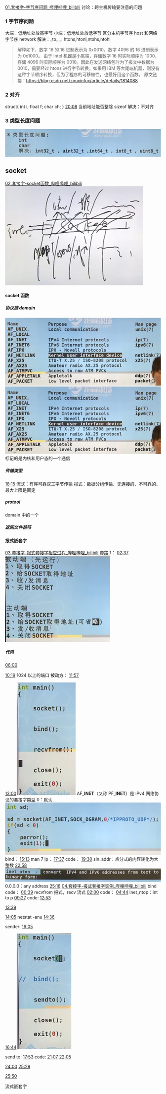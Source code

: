 [01.套接字-字节序问题_哔哩哔哩_bilibili](https://www.bilibili.com/video/BV1yJ411S7r6?p=127&vd_source=f8bf73f9a2b495eaf6f8446fa6016bc7)
讨论：跨主机传输要注意的问题
### 1 字节序问题
大端：低地址处放高字节
小端：低地址处放低字节
区分主机字节序 host 和网络字节序 network
解决：\_to\_  \_: htons,htonl,ntohs,ntohl
>解释如下，数字 16 的 16 进制表示为 0x0010，数字 4096 的 16 进制表示为 0x1000。 由于 Intel 机器是小尾端，存储数字 16 时实际顺序为 1000，存储 4096 时实际顺序为 0010。因此在发送网络包时为了报文中数据为 0010，需要经过 htons 进行字节转换。如果用 IBM 等大尾端机器，则没有这种字节顺序转换，但为了程序的可移植性，也最好用这个函数。
原文链接：https://blog.csdn.net/zouxinfox/article/details/1814088
### 2 对齐
struct{
	int i;
	float f;
	char ch;
}
[20:08](https://www.bilibili.com/video/BV1yJ411S7r6?p=127&vd_source=f8bf73f9a2b495eaf6f8446fa6016bc7#t=1208.327715)
当前地址能否整除 sizeof
解决：不对齐
### 3 类型长度问题
![](https://raw.githubusercontent.com/acdefg/cdn/main/obsidian/20221219120558.png)
## socket
[02.套接字-socket函数_哔哩哔哩_bilibili](https://www.bilibili.com/video/BV1yJ411S7r6?p=128&vd_source=f8bf73f9a2b495eaf6f8446fa6016bc7)
![300](https://raw.githubusercontent.com/acdefg/cdn/main/obsidian/20221219121243.png)
#### socket 函数
##### 协议族 domain
![](https://raw.githubusercontent.com/acdefg/cdn/main/obsidian/20221219121552.png)
![](https://raw.githubusercontent.com/acdefg/cdn/main/obsidian/20221219121552.png)
标记的是内核和用户态的一个通信

##### 传输类型
[18:15](https://www.bilibili.com/video/BV1yJ411S7r6?p=128&vd_source=f8bf73f9a2b495eaf6f8446fa6016bc7#t=1095.711557)
流式：有序可靠双工字节传输
报式：数据分组传输、无连接的、不可靠的、最大上限是固定

##### protool
domain 中的一个

##### 返回文件苗符

#### 报式嵌套字
[03.套接字-报式套接字相应过程_哔哩哔哩_bilibili](https://www.bilibili.com/video/BV1yJ411S7r6?p=129&vd_source=f8bf73f9a2b495eaf6f8446fa6016bc7)
套路 1：
[02:37](https://www.bilibili.com/video/BV1yJ411S7r6?p=129&vd_source=f8bf73f9a2b495eaf6f8446fa6016bc7#t=157.780979)
![200](https://raw.githubusercontent.com/acdefg/cdn/main/obsidian/20221219143503.png)
##### 代码
[06:00](https://www.bilibili.com/video/BV1yJ411S7r6?p=129&vd_source=f8bf73f9a2b495eaf6f8446fa6016bc7#t=360.092404)

[10:19](https://www.bilibili.com/video/BV1yJ411S7r6?p=129&vd_source=f8bf73f9a2b495eaf6f8446fa6016bc7#t=619.293297)
1024 以上的端口
被动方：
[11:57](https://www.bilibili.com/video/BV1yJ411S7r6?p=129&vd_source=f8bf73f9a2b495eaf6f8446fa6016bc7#t=717.070315)

[13:00](https://www.bilibili.com/video/BV1yJ411S7r6?p=129&vd_source=f8bf73f9a2b495eaf6f8446fa6016bc7#t=780.55317)
![100](https://raw.githubusercontent.com/acdefg/cdn/main/obsidian/20221219144212.png)
AF_**INET**（又称 PF_**INET**）是 IPv4 网络协议的套接字类型
0：默认
![200](https://raw.githubusercontent.com/acdefg/cdn/main/obsidian/20221219144437.png)
bind：
[15:13](https://www.bilibili.com/video/BV1yJ411S7r6?p=129&vd_source=f8bf73f9a2b495eaf6f8446fa6016bc7#t=913.213163)
man 7 ip：
[17:37](https://www.bilibili.com/video/BV1yJ411S7r6?p=129&vd_source=f8bf73f9a2b495eaf6f8446fa6016bc7#t=1057.120534)
code：
[19:30](https://www.bilibili.com/video/BV1yJ411S7r6?p=129&vd_source=f8bf73f9a2b495eaf6f8446fa6016bc7#t=1170.394879)
sin_addr：点分式的内容转化为大整数
[22:58](https://www.bilibili.com/video/BV1yJ411S7r6?p=129&vd_source=f8bf73f9a2b495eaf6f8446fa6016bc7#t=1378.023747)
![](https://raw.githubusercontent.com/acdefg/cdn/main/obsidian/20221219145842.png)
0.0.0.0：any address
[25:18](https://www.bilibili.com/video/BV1yJ411S7r6?p=129&vd_source=f8bf73f9a2b495eaf6f8446fa6016bc7#t=1518.675878)
[04.套接字-报式套接字实例_哔哩哔哩_bilibili](https://www.bilibili.com/video/BV1yJ411S7r6?p=130&vd_source=f8bf73f9a2b495eaf6f8446fa6016bc7)
bind code：
[00:39](https://www.bilibili.com/video/BV1yJ411S7r6?p=130&vd_source=f8bf73f9a2b495eaf6f8446fa6016bc7#t=39.691269)
recvfrom 报式，recv 流式
[02:00](https://www.bilibili.com/video/BV1yJ411S7r6?p=130&vd_source=f8bf73f9a2b495eaf6f8446fa6016bc7#t=120.641185)
code：
[04:44](https://www.bilibili.com/video/BV1yJ411S7r6?p=130&vd_source=f8bf73f9a2b495eaf6f8446fa6016bc7#t=284.719147)
inet_ntop：int to p
[09:27](https://www.bilibili.com/video/BV1yJ411S7r6?p=130&vd_source=f8bf73f9a2b495eaf6f8446fa6016bc7#t=567.574093)
code:
[12:53](https://www.bilibili.com/video/BV1yJ411S7r6?p=130&vd_source=f8bf73f9a2b495eaf6f8446fa6016bc7#t=773.136803)

[13:39](https://www.bilibili.com/video/BV1yJ411S7r6?p=130&vd_source=f8bf73f9a2b495eaf6f8446fa6016bc7#t=819.703748)

[14:05](https://www.bilibili.com/video/BV1yJ411S7r6?p=130&vd_source=f8bf73f9a2b495eaf6f8446fa6016bc7#t=845.038481)
netstat -anu
[14:36](https://www.bilibili.com/video/BV1yJ411S7r6?p=130&vd_source=f8bf73f9a2b495eaf6f8446fa6016bc7#t=876.376754)

sender:
[16:05](https://www.bilibili.com/video/BV1yJ411S7r6?p=130&vd_source=f8bf73f9a2b495eaf6f8446fa6016bc7#t=965.171723)

[16:44](https://www.bilibili.com/video/BV1yJ411S7r6?p=130&vd_source=f8bf73f9a2b495eaf6f8446fa6016bc7#t=1004.051567)
![100](https://raw.githubusercontent.com/acdefg/cdn/main/obsidian/20221219152130.png)

send to:
[17:53](https://www.bilibili.com/video/BV1yJ411S7r6?p=130&vd_source=f8bf73f9a2b495eaf6f8446fa6016bc7#t=1073.096463)
code:
[21:07](https://www.bilibili.com/video/BV1yJ411S7r6?p=130&vd_source=f8bf73f9a2b495eaf6f8446fa6016bc7#t=1267.65127)
[22:05](https://www.bilibili.com/video/BV1yJ411S7r6?p=130&vd_source=f8bf73f9a2b495eaf6f8446fa6016bc7#t=1325.624664)

[24:00](https://www.bilibili.com/video/BV1yJ411S7r6?p=130&vd_source=f8bf73f9a2b495eaf6f8446fa6016bc7#t=1440.404608)
[25:29](https://www.bilibili.com/video/BV1yJ411S7r6?p=130&vd_source=f8bf73f9a2b495eaf6f8446fa6016bc7#t=1529.85408)

[25:50](https://www.bilibili.com/video/BV1yJ411S7r6?p=130&vd_source=f8bf73f9a2b495eaf6f8446fa6016bc7#t=1550.2303)

流式嵌套字